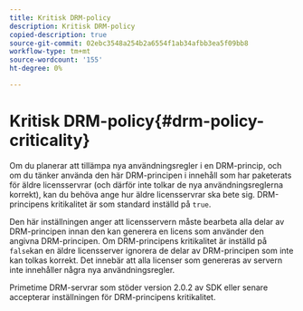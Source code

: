 ```yaml
---
title: Kritisk DRM-policy
description: Kritisk DRM-policy
copied-description: true
source-git-commit: 02ebc3548a254b2a6554f1ab34afbb3ea5f09bb8
workflow-type: tm+mt
source-wordcount: '155'
ht-degree: 0%

---
```


# Kritisk DRM-policy{#drm-policy-criticality}

Om du planerar att tillämpa nya användningsregler i en DRM-princip, och om du tänker använda den här DRM-principen i innehåll som har paketerats för äldre licensservrar (och därför inte tolkar de nya användningsreglerna korrekt), kan du behöva ange hur äldre licensservrar ska bete sig. DRM-principens kritikalitet är som standard inställd på `true`.

Den här inställningen anger att licensservern måste bearbeta alla delar av DRM-principen innan den kan generera en licens som använder den angivna DRM-principen. Om DRM-principens kritikalitet är inställd på `false`kan en äldre licensserver ignorera de delar av DRM-principen som inte kan tolkas korrekt. Det innebär att alla licenser som genereras av servern inte innehåller några nya användningsregler.

Primetime DRM-servrar som stöder version 2.0.2 av SDK eller senare accepterar inställningen för DRM-principens kritikalitet.
